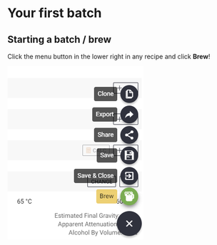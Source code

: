 # Your first batch

## Starting a batch / brew

Click the menu button in the lower right in any recipe and click **Brew**!

![](../.gitbook/assets/image%20%2858%29.png)

